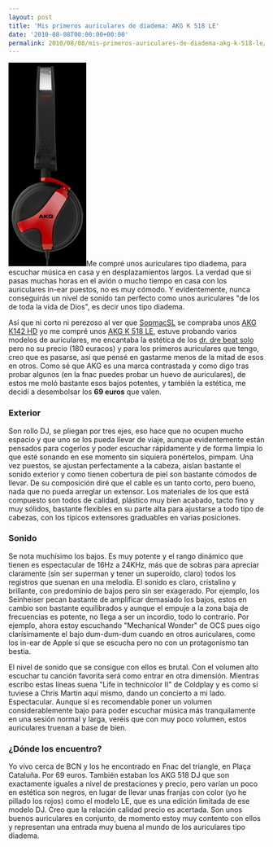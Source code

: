 ```yaml
---
layout: post
title: 'Mis primeros auriculares de diadema: AKG K 518 LE'
date: '2010-08-08T00:00:00+00:00'
permalink: 2010/08/08/mis-primeros-auriculares-de-diadema-akg-k-518-le/
---
```

<img src="/assets/image_red49350ef2da943.jpg" alt="" title="AKG K 518 LE" width="153" height="400" class="derecha_borde" />Me compré unos auriculares tipo diadema, para escuchar música en casa y en desplazamientos largos. La verdad que si pasas muchas horas en el avión o mucho tiempo en casa con los auriculares in-ear puestos, no es muy cómodo. Y evidentemente, nunca conseguirás un nivel de sonido tan perfecto como unos auriculares "de los de toda la vida de Dios", es decir unos tipo diadema.

Así que ni corto ni perezoso al ver que [SopmacSL](http://sopmacsl.com) se compraba unos [AKG K142 HD](http://www.akg.com/personal/K_142_HD,pcatid,8,pid,91,_psmand,1.html) yo me compré unos [AKG K 518 LE](http://www.akg.com/personal/K_518_LE,pcatid,4,pid,705,_psmand,1.html), estuve probando varios modelos de auriculares, me encantaba la estética de los [dr. dre beat solo](http://beatsbydre.com/int/products/Products.aspx?pid=B5505) pero no su precio (180 euracos) y para los primeros auriculares que tengo, creo que es pasarse, así que pensé en gastarme menos de la mitad de esos en otros. Como sé que AKG es una marca contrastada y como digo tras probar algunos (en la fnac puedes probar un huevo de auriculares), de estos me moló bastante esos bajos potentes, y también la estética, me decidí a desembolsar los **69 euros** que valen.

<h3>Exterior</h3>
Son rollo DJ, se pliegan por tres ejes, eso hace que no ocupen mucho espacio y que uno se los pueda llevar de viaje, aunque evidentemente están pensados para cogerlos y poder escuchar rápidamente y de forma limpia lo que esté sonando en ese momento sin siquiera ponértelos, pimpam. Una vez puestos, se ajustan perfectamente a la cabeza, aislan bastante el sonido exterior y como tienen cobertura de piel son bastante cómodos de llevar. De su composición diré que el cable es un tanto corto, pero bueno, nada que no pueda arreglar un extensor. Los materiales de los que está compuesto son todos de calidad, plástico muy bien acabado, tacto fino y muy sólidos, bastante flexibles en su parte alta para ajustarse a todo tipo de cabezas, con los típicos extensores graduables en varias posiciones.

<h3>Sonido</h3>
Se nota muchísimo los bajos. Es muy potente y el rango dinámico que tienen es espectacular de 16Hz a 24KHz, más que de sobras para apreciar claramente (sin ser superman y tener un superoído, claro) todos los registros que suenan en una melodía. El sonido es claro, cristalino y brillante, con predominio de bajos pero sin ser exagerado. Por ejemplo, los Seinheiser pecan bastante de amplificar demasiado los bajos, estos en cambio son bastante equilibrados y aunque el empuje a la zona baja de frecuencias es potente, no llega a ser un incordio, todo lo contrario. Por ejemplo, ahora estoy escuchando "Mechanical Wonder" de OCS pues oigo clarísimamente el bajo dum-dum-dum cuando en otros auriculares, como los in-ear de Apple sí que se escucha pero no con un protagonismo tan bestia.

El nivel de sonido que se consigue con ellos es brutal. Con el volumen alto escuchar tu canción favorita será como entrar en otra dimensión. Mientras escribo estas líneas suena "Life in technicolor II" de Coldplay y es como si tuviese a Chris Martin aquí mismo, dando un concierto a mi lado. Espectacular. Aunque sí es recomendable poner un volumen considerablemente bajo para poder escuchar música más tranquilamente en una sesión normal y larga, veréis que con muy poco volumen, estos auriculares truenan a base de bien.

<h3>¿Dónde los encuentro?</h3>
Yo vivo cerca de BCN y los he encontrado en Fnac del triangle, en Plaça Cataluña. Por 69 euros. También estaban los AKG 518 DJ que son exactamente iguales a nivel de prestaciones y precio, pero varían un poco en estética son negros, en lugar de llevar unas franjas con color (yo he pillado los rojos) como el modelo LE, que es una edición limitada de ese modelo DJ. Creo que la relación calidad precio es acertada. Son unos buenos auriculares en conjunto, de momento estoy muy contento con ellos y representan una entrada muy buena al mundo de los auriculares tipo diadema.
